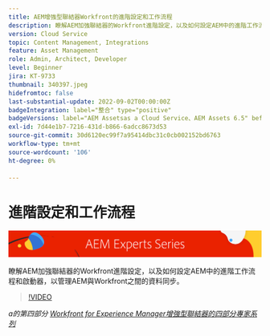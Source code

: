 ```yaml
---
title: AEM增強型聯結器Workfront的進階設定和工作流程
description: 瞭解AEM加強聯結器的Workfront進階設定，以及如何設定AEM中的進階工作流程和啟動器，以管理AEM與Workfront之間的資料同步。
version: Cloud Service
topic: Content Management, Integrations
feature: Asset Management
role: Admin, Architect, Developer
level: Beginner
jira: KT-9733
thumbnail: 340397.jpeg
hidefromtoc: false
last-substantial-update: 2022-09-02T00:00:00Z
badgeIntegration: label="整合" type="positive"
badgeVersions: label="AEM Assetsas a Cloud Service、AEM Assets 6.5" before-title="false"
exl-id: 7d44e1b7-7216-431d-b866-6adcc8673d53
source-git-commit: 30d6120ec99f7a95414dbc31c0cb002152bd6763
workflow-type: tm+mt
source-wordcount: '106'
ht-degree: 0%

---
```


# 進階設定和工作流程

![AEM Experts系列](./assets/banner.png)

瞭解AEM加強聯結器的Workfront進階設定，以及如何設定AEM中的進階工作流程和啟動器，以管理AEM與Workfront之間的資料同步。

>[!VIDEO](https://video.tv.adobe.com/v/340397?quality=12&learn=on)

_a的第四部分 [Workfront for Experience Manager增強型聯結器的四部分專家系列](./overview.md)_
